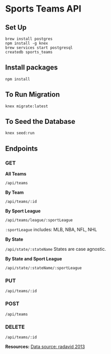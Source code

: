 # Sports Teams API

## Set Up
```
brew install postgres
npm install -g knex
brew services start postgresql
createdb sports_teams
```

## Install packages
`npm install`

## To Run Migration
`knex migrate:latest`

## To Seed the Database
`knex seed:run`

## Endpoints 

### GET


**All Teams**

`/api/teams`

**By Team**

`/api/teams/:id`

**By Sport League**

`/api/teams/league/:sportLeague`

`:sportLeague` includes: MLB, NBA, NFL, NHL

**By State**

`/api/state/:stateName`
States are case agnostic.

**By State and Sport League**

`/api/state/:stateName/:sportLeague`

### PUT
`/api/teams/:id`

### POST
`/api/teams`

### DELETE
`/api/teams/:id`


**Resources:**
[Data source: radavid 2013](https://github.com/radavis/gametoday/blob/master/db/teams.csv)

